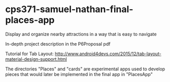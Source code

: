 # cps371-samuel-nathan-final-places-app
Display and organize nearby attractions in a way that is easy to navigate

In-depth project description in the P6Proposal pdf

Tutorial for Tab Layout: http://www.android4devs.com/2015/12/tab-layout-material-design-support.html

The directories "Places" and "cards" are experimental apps used to develop pieces that would later be implemented in the final app in "PlacesApp"
